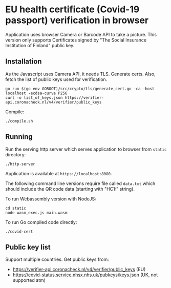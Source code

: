# EU health certificate (Covid-19 passport) verification in browser

Application uses browser Camera or Barcode API to take a picture. This version only supports
Certificates signed by "The Social Insurance Institution of Finland" public key.

## Installation

As the Javascript uses Camera API, it needs TLS. Generate certs. Also, fetch the list of public keys
used for verification.

```
go run $(go env GOROOT)/src/crypto/tls/generate_cert.go -ca -host localhost -ecdsa-curve P256
curl -o list_of_keys.json https://verifier-api.coronacheck.nl/v4/verifier/public_keys
```

Compile:

```
./compile.sh
```

## Running

Run the serving http server which serves application to browser from `static` directory:

```
./http-server
```

Application is available at `https://localhost:8080`.

The following command line versions require file called `data.txt` which should include the
QR code data (starting with "HC1:" string).

To run Webassembly version with NodeJS:

```
cd static
node wasm_exec.js main.wasm
```

To run Go compiled code directly:

```
./covid-cert
```

## Public key list

Support multiple countries. Get public keys from:
* https://verifier-api.coronacheck.nl/v4/verifier/public_keys (EU)
* https://covid-status.service.nhsx.nhs.uk/pubkeys/keys.json (UK, not supported atm)